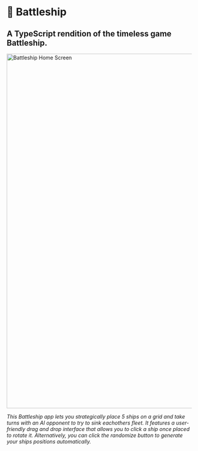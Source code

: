 <h1>🚢 Battleship</h1>

<h2>A TypeScript rendition of the timeless game Battleship.</h2>

<img width="966" alt="Battleship Home Screen" src="https://github.com/BradySavarie/battleship/assets/106128212/9c060cb2-a5f6-4805-bf9f-1986b69860f5">

<em>This Battleship app lets you strategically place 5 ships on a grid and take turns with an AI opponent to try to sink eachothers fleet. It features a user-friendly drag and drop interface that allows you to click a ship once placed to rotate it. Alternatively, you can click the randomize button to generate your ships positions automatically.</em>
